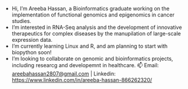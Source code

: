 - Hi, I’m Areeba Hassan, a Bioinformatics graduate working on the implementation of functional genomics and epigenomics in cancer studies.
- I’m interested in RNA-Seq analysis and the development of innovative therapeutics for complex diseases by the manupilation of large-scale expression data.
- I’m currently learning Linux and R, and am planning to start with biopython soon!
- I’m looking to collaborate on genomic and bioinformatics projects, including researcg and developemnt in healthcare.
📫 Email: areebahassan2807@gmail.com      |      Linkedin: https://www.linkedin.com/in/areeba-hassan-866262320/

<!---
Areeba-Hassan/Areeba-Hassan is a ✨ special ✨ repository because its `README.md` (this file) appears on your GitHub profile.
You can click the Preview link to take a look at your changes.
--->
